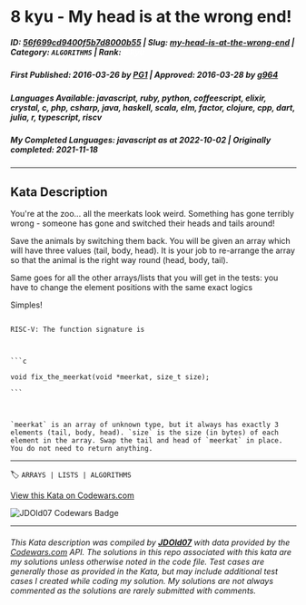 # 8 kyu - My head is at the wrong end!

##### **ID**: [56f699cd9400f5b7d8000b55](https://www.codewars.com/kata/56f699cd9400f5b7d8000b55) | **Slug**: [my-head-is-at-the-wrong-end](https://www.codewars.com/kata/56f699cd9400f5b7d8000b55) | **Category**: `ALGORITHMS` | **Rank**: <span style="color:white">8 kyu</span>

##### **First Published**: 2016-03-26 ***by*** [PG1](https://www.codewars.com/users/PG1) | **Approved**: 2016-03-28 ***by*** [g964](https://www.codewars.com/users/g964)

##### **Languages Available**: javascript, ruby, python, coffeescript, elixir, crystal, c, php, csharp, java, haskell, scala, elm, factor, clojure, cpp, dart, julia, r, typescript, riscv

##### **My Completed Languages**: javascript ***as at*** 2022-10-02 | **Originally completed**: 2021-11-18

---

## Kata Description


You're at the zoo... all the meerkats look weird. Something has gone terribly wrong - someone has gone and switched their heads and tails around!



Save the animals by switching them back. You will be given an array which will have three values (tail, body, head). It is your job to re-arrange the array so that the animal is the right way round (head, body, tail).





Same goes for all the other arrays/lists that you will get in the tests: you have to change the element positions with the same exact logics



Simples!



~~~if:riscv

RISC-V: The function signature is



```c

void fix_the_meerkat(void *meerkat, size_t size);

```



`meerkat` is an array of unknown type, but it always has exactly 3 elements (tail, body, head). `size` is the size (in bytes) of each element in the array. Swap the tail and head of `meerkat` in place. You do not need to return anything.

~~~





---


🏷 `ARRAYS | LISTS | ALGORITHMS`


[View this Kata on Codewars.com](https://www.codewars.com/kata/56f699cd9400f5b7d8000b55)

![](https://www.codewars.com/users/jdold07/badges/large "JDOld07 Codewars Badge")

---

###### *This Kata description was compiled by [**JDOld07**](https://tpstech.dev) with data provided by the [Codewars.com](https://www.codewars.com) API.  The solutions in this repo associated with this kata are my solutions unless otherwise noted in the code file.  Test cases are generally those as provided in the Kata, but may include additional test cases I created while coding my solution.  My solutions are not always commented as the solutions are rarely submitted with comments.*
